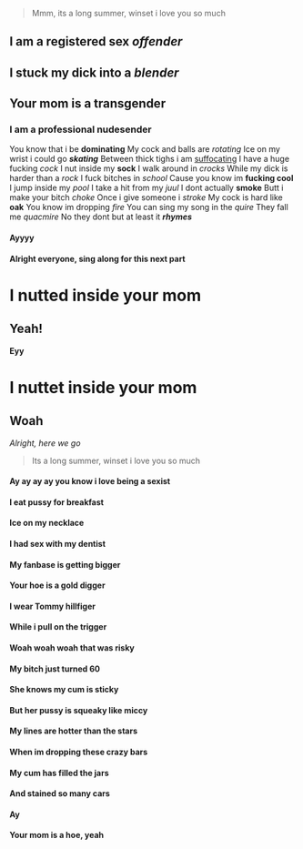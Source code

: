 > Mmm, its a long summer, winset i love you so much  

## I am a registered sex *offender*
## I stuck my dick into a *blender*
## Your mom is a transgender
### I am a professional nudesender
You know that i be **dominating**
My cock and balls are _rotating_
Ice on my wrist i could go _**skating**_
Between thick tighs i am <ins>suffocating</ins>
I have a huge fucking *cock*
I nut inside my **sock**
I walk around in *crocks*
While my dick is harder than a *rock*
I fuck bitches in *school*
Cause you know im **fucking cool**
I jump inside my *pool*
I take a hit from my *juul*
I dont actually **smoke**
Butt i make your bitch *choke*
Once i give someone i *stroke*
My cock is hard like **oak**
You know im dropping *fire*
You can sing my song in the *quire*
They fall me *quacmire*
No they dont but at least it _**rhymes**_
#### Ayyyy
#### Alright everyone, sing along for this next part
# I nutted inside your mom
## Yeah!
**Eyy**
# I nuttet inside your mom
## Woah
_Alright, here we go_
> Its a long summer, winset i love you so much
#### Ay ay ay ay you know i love being a sexist
#### I eat pussy for breakfast
#### Ice on my necklace
#### I had sex with my dentist
#### My fanbase is getting bigger
#### Your hoe is a gold digger
#### I wear Tommy hillfiger
#### While i pull on the trigger
#### Woah woah woah that was risky
#### My bitch just turned 60
#### She knows my cum is sticky
#### But her pussy is squeaky like miccy
#### My lines are hotter than the stars
#### When im dropping these crazy bars
#### My cum has filled the jars
#### And stained so many cars
#### Ay
#### Your mom is a hoe, yeah
